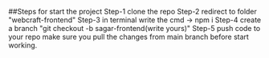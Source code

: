 ##Steps for start the project
Step-1 clone the repo
Step-2 redirect to folder "webcraft-frontend" 
Step-3 in terminal write the cmd -> npm i 
Step-4 create a branch "git checkout -b sagar-frontend(write yours)"
Step-5 push code to your repo make sure you pull the changes from main branch before start working. 
